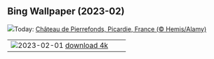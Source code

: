 ## Bing Wallpaper (2023-02)
![](https://www.bing.com/th?id=OHR.SunriseCastle_FR-CA4695206757_UHD.jpg&w=1000)Today: [Château de Pierrefonds, Picardie, France (© Hemis/Alamy)](https://www.bing.com/th?id=OHR.SunriseCastle_FR-CA4695206757_UHD.jpg)

|      |      |      |
| :----: | :----: | :----: |
|![](https://www.bing.com/th?id=OHR.ZebraTrio_FR-CA2888022589_UHD.jpg&pid=hp&w=384&h=216&rs=1&c=4)2023-02-01 [download 4k](https://www.bing.com/th?id=OHR.ZebraTrio_FR-CA2888022589_UHD.jpg)|
